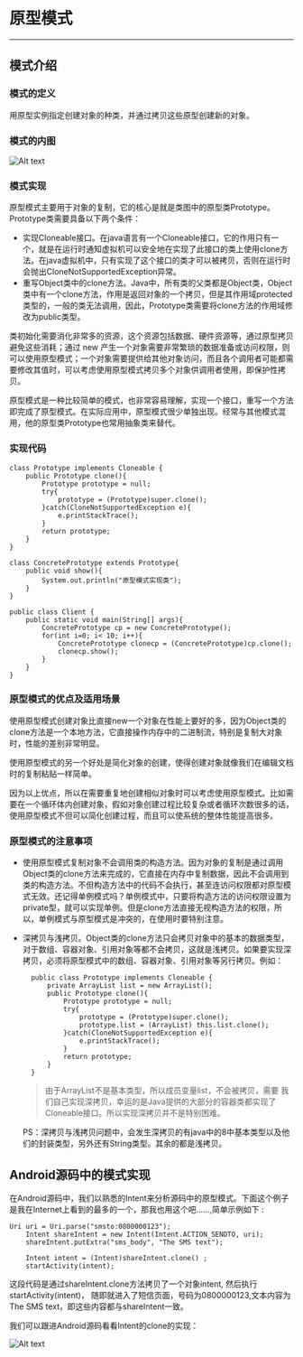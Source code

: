 # 原型模式
---

## 模式介绍  
 
### 模式的定义

用原型实例指定创建对象的种类，并通过拷贝这些原型创建新的对象。

### 模式的内图

![Alt text](http://github.com/dreamfish797/StudyNotes/tree/master/DesignPattern/原型模式类图.jpg)

### 模式实现

原型模式主要用于对象的复制，它的核心是就是类图中的原型类Prototype。Prototype类需要具备以下两个条件：

* 实现Cloneable接口。在java语言有一个Cloneable接口，它的作用只有一个，就是在运行时通知虚拟机可以安全地在实现了此接口的类上使用clone方法。在java虚拟机中，只有实现了这个接口的类才可以被拷贝，否则在运行时会抛出CloneNotSupportedException异常。
* 重写Object类中的clone方法。Java中，所有类的父类都是Object类，Object类中有一个clone方法，作用是返回对象的一个拷贝，但是其作用域protected类型的，一般的类无法调用，因此，Prototype类需要将clone方法的作用域修改为public类型。

类初始化需要消化非常多的资源，这个资源包括数据、硬件资源等，通过原型拷贝避免这些消耗；通过 new 产生一个对象需要非常繁琐的数据准备或访问权限，则可以使用原型模式；一个对象需要提供给其他对象访问，而且各个调用者可能都需要修改其值时，可以考虑使用原型模式拷贝多个对象供调用者使用，即保护性拷贝。

原型模式是一种比较简单的模式，也非常容易理解，实现一个接口，重写一个方法即完成了原型模式。在实际应用中，原型模式很少单独出现。经常与其他模式混用，他的原型类Prototype也常用抽象类来替代。

### 实现代码

	class Prototype implements Cloneable {  
	    public Prototype clone(){  
	        Prototype prototype = null;  
	        try{  
	            prototype = (Prototype)super.clone();  
	        }catch(CloneNotSupportedException e){  
	            e.printStackTrace();  
	        }  
	        return prototype;   
	    }  
	}  
	  
	class ConcretePrototype extends Prototype{  
	    public void show(){  
	        System.out.println("原型模式实现类");  
	    }  
	}  
	  
	public class Client {  
	    public static void main(String[] args){  
	        ConcretePrototype cp = new ConcretePrototype();  
	        for(int i=0; i< 10; i++){  
	            ConcretePrototype clonecp = (ConcretePrototype)cp.clone();  
	            clonecp.show();  
	        }  
	    }  
	} 

### 原型模式的优点及适用场景
使用原型模式创建对象比直接new一个对象在性能上要好的多，因为Object类的clone方法是一个本地方法，它直接操作内存中的二进制流，特别是复制大对象时，性能的差别非常明显。

使用原型模式的另一个好处是简化对象的创建，使得创建对象就像我们在编辑文档时的复制粘贴一样简单。

因为以上优点，所以在需要重复地创建相似对象时可以考虑使用原型模式。比如需要在一个循环体内创建对象，假如对象创建过程比较复杂或者循环次数很多的话，使用原型模式不但可以简化创建过程，而且可以使系统的整体性能提高很多。

### 原型模式的注意事项
* 使用原型模式复制对象不会调用类的构造方法。因为对象的复制是通过调用Object类的clone方法来完成的，它直接在内存中复制数据，因此不会调用到类的构造方法。不但构造方法中的代码不会执行，甚至连访问权限都对原型模式无效。还记得单例模式吗？单例模式中，只要将构造方法的访问权限设置为private型，就可以实现单例。但是clone方法直接无视构造方法的权限，所以，单例模式与原型模式是冲突的，在使用时要特别注意。
* 深拷贝与浅拷贝。Object类的clone方法只会拷贝对象中的基本的数据类型，对于数组、容器对象、引用对象等都不会拷贝，这就是浅拷贝。如果要实现深拷贝，必须将原型模式中的数组、容器对象、引用对象等另行拷贝。例如：

		public class Prototype implements Cloneable {  
		    private ArrayList list = new ArrayList();  
		    public Prototype clone(){  
		        Prototype prototype = null;  
		        try{  
		            prototype = (Prototype)super.clone();  
		            prototype.list = (ArrayList) this.list.clone();  
		        }catch(CloneNotSupportedException e){  
		            e.printStackTrace();  
		        }  
		        return prototype;   
		    }  
		}  


	> 由于ArrayList不是基本类型，所以成员变量list，不会被拷贝，需要   我们自己实现深拷贝，幸运的是Java提供的大部分的容器类都实现了Cloneable接口。所以实现深拷贝并不是特别困难。
	> 
	PS：深拷贝与浅拷贝问题中，会发生深拷贝的有java中的8中基本类型以及他们的封装类型，另外还有String类型。其余的都是浅拷贝。


## Android源码中的模式实现

在Android源码中，我们以熟悉的Intent来分析源码中的原型模式。下面这个例子是我在Internet上看到的最多的一个，那我也用这个吧......,简单示例如下 :

	Uri uri = Uri.parse("smsto:0800000123");    
    	Intent shareIntent = new Intent(Intent.ACTION_SENDTO, uri);    
    	shareIntent.putExtra("sms_body", "The SMS text");    

    	Intent intent = (Intent)shareIntent.clone() ;
    	startActivity(intent);

这段代码是通过shareIntent.clone方法拷贝了一个对象intent, 然后执行startActivity(intent)， 随即就进入了短信页面，号码为0800000123,文本内容为The SMS text，即这些内容都与shareIntent一致。

我们可以跟进Android源码看看Intent的clone的实现：

![Alt text](http://github.com/dreamfish797/StudyNotes/tree/master/DesignPattern/Intent原型模式实现.png)